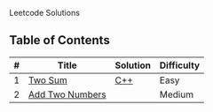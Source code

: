Leetcode Solutions

## Table of Contents

| #   | Title                                                                                                  | Solution                                                     | Difficulty |
|-----|--------------------------------------------------------------------------------------------------------|--------------------------------------------------------------|------------|
| 1   | [Two Sum]()                                                      |[C++](solutions/Two-Sum.cpp)                               | Easy       |
| 2   | [Add Two Numbers]()                                                      |                               | Medium      |



